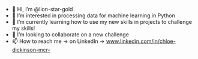 - 👋 Hi, I’m @lion-star-gold
- 👀 I’m interested in processing data for machine learning in Python
- 🌱 I’m currently learning how to use my new skills in projects to challenge my skills!
- 💞️ I’m looking to collaborate on a new challenge
- 📫 How to reach me -> on LinkedIn -> www.linkedin.com/in/chloe-dickinson-mcr-

<!---
lion-star-gold/lion-star-gold is a ✨ special ✨ repository because its `README.md` (this file) appears on your GitHub profile.
You can click the Preview link to take a look at your changes.
--->
